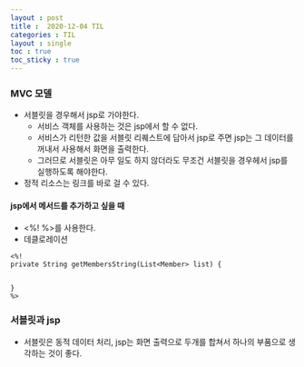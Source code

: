 ```yaml
---
layout : post
title :  2020-12-04 TIL
categories : TIL
layout : single
toc : true 
toc_sticky : true
---
```




### MVC 모델

- 서블릿을 경우해서 jsp로 가야한다.
  - 서비스 객체를 사용하는 것은 jsp에서 할 수 없다.
  - 서비스가 리턴한 값을 서블릿 리퀘스트에 담아서 jsp로 주면 jsp는 그 데이터를 꺼내서 사용해서 화면을 출력한다.
  - 그러므로 서블릿은 아무 일도 하지 않더라도 무조건 서블릿을 경우헤서 jsp를 실행하도록 해야한다.
- 정적 리소스는 링크를 바로 걸 수 있다.



#### jsp에서 메서드를 추가하고 싶을 때

- <%! %>를 사용한다.
- 데클로레이션

```
<%!
private String getMembersString(List<Member> list) {
	

}
%>
```



### 서블릿과 jsp

- 서블릿은 동적 데이터 처리, jsp는 화면 출력으로 두개를 합쳐서 하나의 부품으로 생각하는 것이 좋다.



